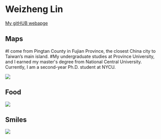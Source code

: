 

# Weizheng Lin

[My gitHUB webapge](https://github.com/Weizheng-Lin)

## Maps
#I come from Pingtan County in Fujian Province, the closest China city to Taiwan’s main island. 
#My undergraduate studies at Province University, and I earned my master's degree from National Central University. Currently, I am a second-year Ph.D. student at NYCU.

<img  src="https://github.com/Weizheng-Lin/personal/blob/f966d7ec5306ffa09c47b43ace660ec4391a12c6/11041740382282_.pic.jpg" />



## Food

<img  src="https://github.com/Weizheng-Lin/personal/blob/f966d7ec5306ffa09c47b43ace660ec4391a12c6/11061740382315_.pic.jpg" />

## Smiles


<img  src="https://github.com/Weizheng-Lin/personal/blob/f966d7ec5306ffa09c47b43ace660ec4391a12c6/11081740382325_.pic.jpg" />

